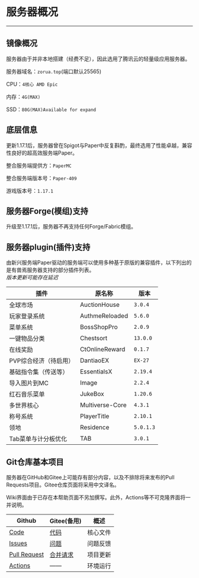 # 服务器概况
***
## 镜像概况
服务器由于并非本地搭建（经费不足），因此选用了腾讯云的轻量级应用服务器。

服务器域名：`zorua.top`(端口默认25565)

CPU：`4核心 AMD Epic `

内存：`4G(MAX)`

SSD：`80G(MAX)Available for expand`

## 底层信息
更新1.17.1后，服务器曾在Spigot与Paper中反复斟酌，最终选用了性能卓越，兼容性良好的超高效服务端Paper。

整合服务端提供方：`PaperMC`

整合服务端版本号：`Paper-409`

游戏版本号：`1.17.1`

## 服务器Forge(模组)支持
升级至1.17.1后，服务器不再支持任何Forge/Fabric模组。

## 服务器plugin(插件)支持
由新兴服务端Paper驱动的服务端可以使用多种基于原版的兼容插件，以下列出的是有兽焉服务器支持的部分插件列表。</br>  _版本更新可能存在延迟_

| 插件         | 原名称             | 版本      |
|------------|-----------------|---------|
| 全球市场       | AuctionHouse    | `3.0.4`  |
| 玩家登录系统     | AuthmeReloaded  | `5.6.0`   |
| 菜单系统       | BossShopPro     | `2.0.9`   |
| 一键物品分类     | Chestsort       | `13.0.0`  |
| 在线奖励       | CtOnlineReward  | `0.1.7`   |
| PVP综合经济（待启用）  | DantiaoEX             | `EX-27`   |
| 基础指令集（传送等） | EssentialsX     | `2.19.4`  |
| 导入图片到MC    | Image           | `2.2.4`   |
| 红石音乐菜单     | JukeBox         | `1.20.6`  |
| 多世界核心      | Multiverse-Core | `4.3.1`   |
| 称号系统       | PlayerTitle     | `2.10.1`  |
| 领地         | Residence       | `5.0.1.3` |
| Tab菜单与计分板优化  | TAB             | `3.0.1`   |


## Git仓库基本项目

服务器在GitHub和Gitee上可能存有部分内容，以及不排除将来发布的Pull Requests项目。Gitee仓库页面将采用中文译名。

Wiki界面由于已存在本帮助页面不另加撰写。此外，Actions等不可克隆界面将一并说明。

| Github                                                       | Gitee(备用)                                              | 概述   |
|--------------------------------------------------------------|--------------------------------------------------------|------|
| [Code](https://github.com/ZoruaFox/YSY-Server)               | [代码](https://gitee.com/zorua__fox/YSY-Server)          | 核心文件 |
| [Issues](https://github.com/ZoruaFox/YSY-Server/issues)      | [问题](https://gitee.com/zorua__fox/YSY-Server/issues)   | 问题反馈 |
| [Pull Request](https://github.com/ZoruaFox/YSY-Server/pulls) | [合并请求](https://gitee.com/zorua__fox/YSY-Server/issues) | 项目更新 |
| [Actions](https://github.com/ZoruaFox/YSY-Server/actions)    | ——                                                     | 环境运行 |